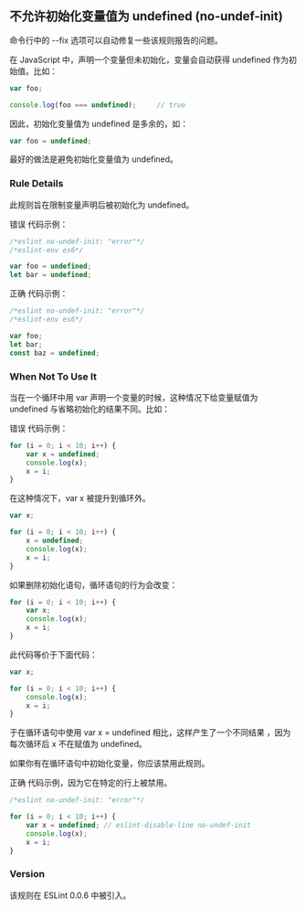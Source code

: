 ## 不允许初始化变量值为 undefined (no-undef-init)

命令行中的 --fix 选项可以自动修复一些该规则报告的问题。

在 JavaScript 中，声明一个变量但未初始化，变量会自动获得 undefined 作为初始值。比如：
```js
var foo;

console.log(foo === undefined);     // true
```

因此，初始化变量值为 undefined 是多余的，如：
```js
var foo = undefined;
```
最好的做法是避免初始化变量值为 undefined。

### Rule Details
此规则旨在限制变量声明后被初始化为 undefined。

错误 代码示例：
```js
/*eslint no-undef-init: "error"*/
/*eslint-env es6*/

var foo = undefined;
let bar = undefined;
```

正确 代码示例：
```js
/*eslint no-undef-init: "error"*/
/*eslint-env es6*/

var foo;
let bar;
const baz = undefined;
```

### When Not To Use It
当在一个循环中用 var 声明一个变量的时候，这种情况下给变量赋值为 undefined 与省略初始化的结果不同。比如：

错误 代码示例：
```js
for (i = 0; i < 10; i++) {
    var x = undefined;
    console.log(x);
    x = i;
}
```

在这种情况下，var x 被提升到循环外。
```js
var x;

for (i = 0; i < 10; i++) {
    x = undefined;
    console.log(x);
    x = i;
}
```

如果删除初始化语句，循环语句的行为会改变：
```js
for (i = 0; i < 10; i++) {
    var x;
    console.log(x);
    x = i;
}
```

此代码等价于下面代码：
```js
var x;

for (i = 0; i < 10; i++) {
    console.log(x);
    x = i;
}
```

于在循环语句中使用 var x = undefined 相比，这样产生了一个不同结果 ，因为每次循环后 x 不在赋值为 undefined。

如果你有在循环语句中初始化变量，你应该禁用此规则。

正确 代码示例，因为它在特定的行上被禁用。
```js
/*eslint no-undef-init: "error"*/

for (i = 0; i < 10; i++) {
    var x = undefined; // eslint-disable-line no-undef-init
    console.log(x);
    x = i;
}
```

### Version
该规则在 ESLint 0.0.6 中被引入。
